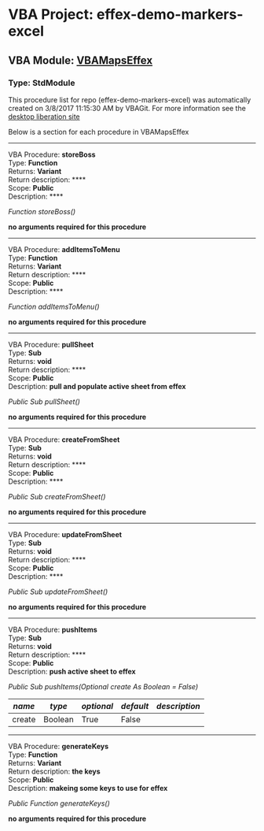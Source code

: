 # VBA Project: **effex-demo-markers-excel**
## VBA Module: **[VBAMapsEffex](/scripts/VBAMapsEffex.vba "source is here")**
### Type: StdModule  

This procedure list for repo (effex-demo-markers-excel) was automatically created on 3/8/2017 11:15:30 AM by VBAGit.
For more information see the [desktop liberation site](http://ramblings.mcpher.com/Home/excelquirks/drivesdk/gettinggithubready "desktop liberation")

Below is a section for each procedure in VBAMapsEffex

---
VBA Procedure: **storeBoss**  
Type: **Function**  
Returns: **Variant**  
Return description: ****  
Scope: **Public**  
Description: ****  

*Function storeBoss()*  

**no arguments required for this procedure**


---
VBA Procedure: **addItemsToMenu**  
Type: **Function**  
Returns: **Variant**  
Return description: ****  
Scope: **Public**  
Description: ****  

*Function addItemsToMenu()*  

**no arguments required for this procedure**


---
VBA Procedure: **pullSheet**  
Type: **Sub**  
Returns: **void**  
Return description: ****  
Scope: **Public**  
Description: **pull and populate active sheet from effex**  

*Public Sub pullSheet()*  

**no arguments required for this procedure**


---
VBA Procedure: **createFromSheet**  
Type: **Sub**  
Returns: **void**  
Return description: ****  
Scope: **Public**  
Description: ****  

*Public Sub createFromSheet()*  

**no arguments required for this procedure**


---
VBA Procedure: **updateFromSheet**  
Type: **Sub**  
Returns: **void**  
Return description: ****  
Scope: **Public**  
Description: ****  

*Public Sub updateFromSheet()*  

**no arguments required for this procedure**


---
VBA Procedure: **pushItems**  
Type: **Sub**  
Returns: **void**  
Return description: ****  
Scope: **Public**  
Description: **push active sheet to effex**  

*Public Sub pushItems(Optional create As Boolean = False)*  

*name*|*type*|*optional*|*default*|*description*
---|---|---|---|---
create|Boolean|True| False|


---
VBA Procedure: **generateKeys**  
Type: **Function**  
Returns: **Variant**  
Return description: **the keys**  
Scope: **Public**  
Description: **makeing some keys to use for effex**  

*Public Function generateKeys()*  

**no arguments required for this procedure**

